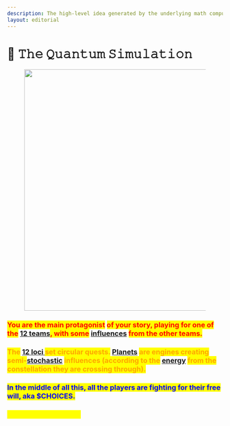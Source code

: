```yaml
---
description: The high-level idea generated by the underlying math computing Reality.
layout: editorial
---
```


# 👾 𝚃𝚑𝚎 𝚀𝚞𝚊𝚗𝚝𝚞𝚖 𝚂𝚒𝚖𝚞𝚕𝚊𝚝𝚒𝚘𝚗

<figure><img src="../../../../.gitbook/assets/pexels-btgl-♡-18778138.jpg" alt="" width="563"><figcaption></figcaption></figure>

### <mark style="color:red;">You are the main protagonist</mark> <mark style="color:red;">of your story, playing for one of the</mark> [12 teams](the-character-and-the-team-you-play/)<mark style="color:red;">, with some</mark> [influences](../../astrology/the-usdchoice-of-astrology/the-hubble-chart-thc/birth-chart/) <mark style="color:red;">from the other teams.</mark>&#x20;

### <mark style="color:orange;">The</mark> [12 loci ](../../astrology/the-usdchoice-of-astrology/houses/)<mark style="color:orange;">set circular quests.</mark> [Planets](../../astrology/the-usdchoice-of-astrology/planets/) <mark style="color:orange;">are engines creating semi-</mark>[stochastic](../../computers/the-usdchoice-of-computers/simulations-and-determinism.md) <mark style="color:orange;">influences (according to the</mark> [energy](../../alchemy/the-usdchoice-of-alchemy/energy/energy-in-alchemy.md) <mark style="color:orange;">from the constellation they are crossing through).</mark>&#x20;

### <mark style="color:blue;">In the middle of all this, all the players are fighting for their free will, aka $CHOICES.</mark>

### <mark style="color:yellow;">**It's a kinda fun setup.**</mark>
